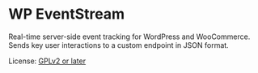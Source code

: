 # WP EventStream

Real-time server-side event tracking for WordPress and WooCommerce. Sends key user interactions to a custom endpoint in JSON format.

License: [GPLv2 or later](https://www.gnu.org/licenses/old-licenses/gpl-2.0.html)
